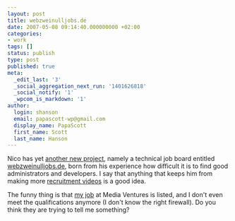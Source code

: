 ```yaml
---
layout: post
title: webzweinulljobs.de
date: 2007-05-08 09:14:40.000000000 +02:00
categories:
- work
tags: []
status: publish
type: post
published: true
meta:
  _edit_last: '3'
  _social_aggregation_next_run: '1401626818'
  _social_notify: '1'
  _wpcom_is_markdown: '1'
author:
  login: shanson
  email: papascott-wp@gmail.com
  display_name: PapaScott
  first_name: Scott
  last_name: Hanson
---
```

<p>Nico has yet <a href="http://lumma.de/eintrag.php?id=3422">another new project</a>, namely a technical job board entitled <a href="http://webzweinulljobs.de/">webzweinulljobs.de</a>, born from his experience how difficult it is to find good administrators and developers. I say that anything that keeps him from making more <a href="/archives/2006/08/25/nico-ballmer/">recruitment videos</a> is a good idea.</p>
<p>The funny thing is that <a href="http://webzweinulljobs.de/job/system-administratoren-innen/">my job</a> at Media Ventures is listed, and I don't even meet the qualifications anymore (I don't know the right firewall). Do you think they are trying to tell me something?</p>
